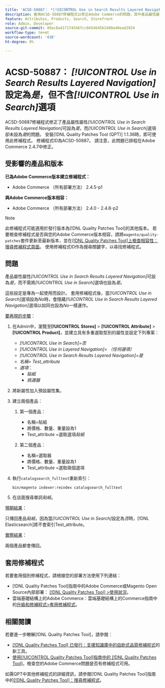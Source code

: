 ```yaml
---
title: 'ACSD-50887： *[!UICONTROL Use in Search Results Layered Navigation]*設定為Yes，不含*[!UICONTROL Use in Search]*選項'
description: 套用ACSD-50887修補程式以修正Adobe Commerce的問題，其中產品屬性屬性*[!UICONTROL Use in Search Results Layered Navigation]*可設為*Yes*，而*[!UICONTROL Use in Search]*選項也可設為*Yes*。
feature: Attributes, Products, Search, Storefront
role: Admin, Developer
source-git-commit: 49ac8ad1f174546fcc0454645b2480a40ead2924
workflow-type: tm+mt
source-wordcount: '438'
ht-degree: 0%

---
```


# ACSD-50887： *[!UICONTROL Use in Search Results Layered Navigation]*&#x200B;設定為&#x200B;*是*，但不含&#x200B;*[!UICONTROL Use in Search]*&#x200B;選項

ACSD-50887修補程式修正了產品屬性屬性&#x200B;*[!UICONTROL Use in Search Results Layered Navigation]*&#x200B;可設為&#x200B;*是*，而&#x200B;*[!UICONTROL Use in Search]*&#x200B;選項卻未設為&#x200B;*是*&#x200B;的問題。 安裝[!DNL Quality Patches Tool (QPT)] 1.1.36時，即可使用此修補程式。 修補程式ID為ACSD-50887。 請注意，此問題已排程在Adobe Commerce 2.4.7中修正。

## 受影響的產品和版本

**已為Adobe Commerce版本建立修補程式：**

* Adobe Commerce （所有部署方法） 2.4.5-p1

**與Adobe Commerce版本相容：**

* Adobe Commerce （所有部署方法） 2.4.0 - 2.4.6-p2

>[!NOTE]
>
>此修補程式可能適用於發行版本為[!DNL Quality Patches Tool]的其他版本。 若要檢查修補程式是否與您的Adobe Commerce版本相容，請將`magento/quality-patches`套件更新至最新版本，並在[[!DNL Quality Patches Tool]上檢查相容性：搜尋修補程式頁面](https://experienceleague.adobe.com/tools/commerce-quality-patches/index.html)。 使用修補程式ID作為搜尋關鍵字，以尋找修補程式。

## 問題

產品屬性屬性&#x200B;*[!UICONTROL Use in Search Results Layered Navigation]*&#x200B;可設為&#x200B;*是*，而不需將&#x200B;*[!UICONTROL Use in Search]*&#x200B;選項也設為&#x200B;*是*。

這些設定是專為一起使用而設計。 套用修補程式後，當&#x200B;*[!UICONTROL Use in Search]*&#x200B;選項設為&#x200B;*No*&#x200B;時，會隱藏&#x200B;*[!UICONTROL Use in Search Results Layered Navigation]*&#x200B;選項以如同也設為&#x200B;*No*&#x200B;一樣運作。

<u>要再現的步驟</u>：

1. 在Admin中，瀏覽至&#x200B;**[!UICONTROL Stores]** > **[!UICONTROL Attribute]** > **[!UICONTROL Product]**，並建立具有多重選取型別的屬性並設定下列專案：

   * *[!UICONTROL Use in Search]=否*
   * *[!UICONTROL Use in Layered Navigation]= （任何選項）*
   * *[!UICONTROL Use in Search Results Layered Navigation]=是*
   * *名稱= Test_attribute*
   * *選項*：
      * *貼紙*
      * *挑選器*

1. 將新屬性加入預設屬性集。
1. 建立兩個產品：

   1. 第一個產品：
      * 名稱=貼紙
      * 將價格、數量、重量設為1
      * Test_attribute =選取選項&#x200B;*貼紙*

   1. 第二個產品：
      * 名稱=選取器
      * 將價格、數量、重量設為1
      * Test_attribute =選取兩個選項

1. 執行`catalogsearch_fulltext`重新索引：

   `bin/magento indexer:reindex catalogsearch_fulltext`

1. 在店面搜尋單詞&#x200B;*貼紙*。

<u>預期結果</u>：

只傳回產品&#x200B;*貼紙*，因為當&#x200B;*[!UICONTROL Use in Search]*&#x200B;設定為&#x200B;*否*&#x200B;時，[!DNL Elasticsearch]將不會索引Test_attribute。

<u>實際結果</u>：

兩個產品都會傳回。

## 套用修補程式

若要套用個別修補程式，請根據您的部署方法使用下列連結：

* [!DNL Quality Patches Tool]指南中的Adobe Commerce或Magento Open Source內部部署： [[!DNL Quality Patches Tool] >使用狀況](https://experienceleague.adobe.com/docs/commerce-operations/tools/quality-patches-tool/usage.html)。
* 雲端基礎結構上的Adobe Commerce：雲端基礎結構上的Commerce指南中的[升級和修補程式>套用修補程式](https://experienceleague.adobe.com/docs/commerce-cloud-service/user-guide/develop/upgrade/apply-patches.html)。

## 相關閱讀

若要進一步瞭解[!DNL Quality Patches Tool]，請參閱：

* [[!DNL Quality Patches Tool] 已發行：支援知識庫中的自助式品質修補程式](https://experienceleague.adobe.com/en/docs/commerce-knowledge-base/kb/announcements/commerce-announcements/magento-quality-patches-released-new-tool-to-self-serve-quality-patches)的新工具。
* [使用[!UICONTROL Quality Patches Tool]指南中的 [!DNL Quality Patches Tool]](/help/tools/quality-patches-tool/patches-available-in-qpt/check-patch-for-magento-issue-with-magento-quality-patches.md)，檢查您的Adobe Commerce問題是否有修補程式可用。


如需QPT中其他修補程式的詳細資訊，請參閱[!DNL Quality Patches Tool]指南中的[[!DNL Quality Patches Tool]：搜尋修補程式](https://experienceleague.adobe.com/tools/commerce-quality-patches/index.html)。
